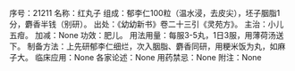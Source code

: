 序号：21211
名称：红丸子
组成：郁李仁100粒（温水浸，去皮尖），坯子胭脂1分，麝香半钱（别研）。
出处：《幼幼新书》卷二十三引《灵苑方》。
主治：小儿五疳。
加减：None
功效：肥儿。
用法用量：每服3-5丸，1日3服，用薄荷汤送下。
制备方法：上先研郁李仁细烂，次入胭脂、麝香同研，用粳米饭为丸，如麻子大。
临床应用：None
各家论述：None
用药禁忌：None
附注：None
